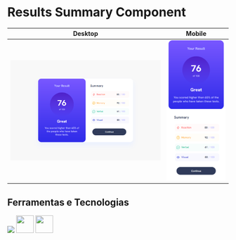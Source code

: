 
<h1>Results Summary Component</h1>

| Desktop        | Mobile        |
| --------------- | --------------- |
| ![Alt Text 1](design/desktop.png) | ![Alt Text 2](design/mobile.png) |

<h2>Ferramentas e Tecnologias </h2>
<div>
  <img src="https://cdn.jsdelivr.net/gh/devicons/devicon/icons/html5/html5-original.svg" width="40px" heigth="40px" /> 
  <img src="https://cdn.jsdelivr.net/gh/devicons/devicon/icons/css3/css3-original.svg" width="40" height="40" /> 
  <img loading="lazy" src="https://cdn.jsdelivr.net/gh/devicons/devicon/icons/git/git-original.svg" width="40" height="40" />
</div>
